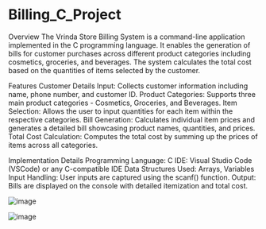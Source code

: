 # Billing_C_Project

Overview
The Vrinda Store Billing System is a command-line application implemented in the C programming language. It enables the generation of bills for customer purchases across different product categories including cosmetics, groceries, and beverages. The system calculates the total cost based on the quantities of items selected by the customer.


Features
Customer Details Input: Collects customer information including name, phone number, and customer ID.
Product Categories: Supports three main product categories - Cosmetics, Groceries, and Beverages.
Item Selection: Allows the user to input quantities for each item within the respective categories.
Bill Generation: Calculates individual item prices and generates a detailed bill showcasing product names, quantities, and prices.
Total Cost Calculation: Computes the total cost by summing up the prices of items across all categories.


Implementation Details
Programming Language: C
IDE: Visual Studio Code (VSCode) or any C-compatible IDE
Data Structures Used: Arrays, Variables
Input Handling: User inputs are captured using the scanf() function.
Output: Bills are displayed on the console with detailed itemization and total cost.

![image](https://github.com/ajitkumar7432/Billing_C_Project/assets/156606144/6775a41b-ada4-4911-851b-cb5bdd6497fd)

![image](https://github.com/ajitkumar7432/Billing_C_Project/assets/156606144/bbdb8e35-f281-4553-8c52-34025a1efb18)

